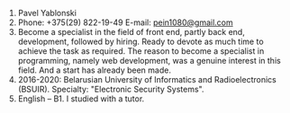 1. Pavel Yablonski 
2. Phone: +375(29) 822-19-49 E-mail: pein1080@gmail.com 
3. Become a specialist in the field of front end, partly back end, development, followed by hiring. Ready to devote as much time to achieve the task as required. The reason to become a specialist in programming, namely web development, was a genuine interest in this field. And a start has already been made. 
4. 2016-2020: Belarusian University of Informatics and Radioelectronics (BSUIR). Specialty: "Electronic Security Systems". 
5. English – B1. I studied with a tutor.
